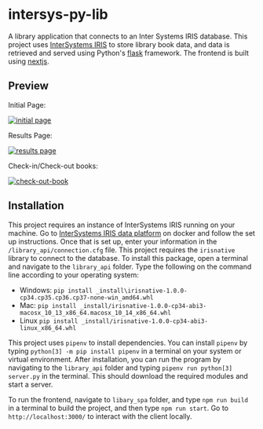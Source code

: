 # intersys-py-lib
A library application that connects to an Inter Systems IRIS database. This project uses [InterSystems IRIS](http://intersystems.com/iris) to store library book data, and data is retrieved and served using Python's [flask](https://flask.palletsprojects.com/en/1.1.x/) framework. The frontend is built using [nextjs](https://nextjs.org).

## Preview

Initial Page:

[![initial page](https://i.postimg.cc/1tP9JrCf/Screen-Shot-2021-02-20-at-2-53-33-PM.png)](https://postimg.cc/9485fZjh)

Results Page:

[![results page](https://i.postimg.cc/qRNYB9n5/Screen-Shot-2021-02-25-at-1-20-30-PM.png)](https://postimg.cc/YGw8bDd6)

Check-in/Check-out books:

[![check-out-book](https://i.postimg.cc/tC3cgdZp/Screen-Shot-2021-02-25-at-1-23-04-PM.png)](https://postimg.cc/rKpjnrNP)

## Installation

This project requires an instance of InterSystems IRIS running on your machine. Go to [InterSystems IRIS data platform](https://hub.docker.com/_/intersystems-iris-data-platform) on docker and follow the set up instructions. Once that is set up, enter your information in the `/library_api/connection.cfg` file. This project requires the `irisnative` library to connect to the database. To install this package, open a terminal and navigate to the `library_api` folder. Type the following on the command line according to your operating system:
  - Windows: `pip install _install\irisnative-1.0.0-cp34.cp35.cp36.cp37-none-win_amd64.whl`
  - Mac: `pip install _install/irisnative-1.0.0-cp34-abi3-macosx_10_13_x86_64.macosx_10_14_x86_64.whl`
  - Linux `pip install _install/irisnative-1.0.0-cp34-abi3-linux_x86_64.whl`

This project uses `pipenv` to install dependencies. You can install `pipenv` by typing `python[3] -m pip install pipenv` in a terminal on your system or virtual environment. After installation, you can run the program by navigating to the `library_api` folder and typing `pipenv run python[3] server.py` in the terminal. This should download the required modules and start a server.

To run the frontend, navigate to `libary_spa` folder, and type `npm run build` in a terminal to build the project, and then type `npm run start`. Go to `http://localhost:3000/` to interact with the client locally.


